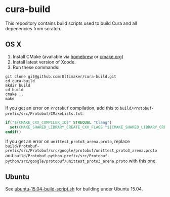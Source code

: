 # cura-build

This repository contains build scripts used to build Cura and all depenencies from scratch.

## OS X

1. Install CMake (available via [homebrew](http://brew.sh/) or [cmake.org](http://www.cmake.org/))
2. Install latest version of Xcode.
3. Run these commands:
```shell
git clone git@github.com:Ultimaker/cura-build.git
cd cura-build
mkdir build
cd build
cmake ..
make
```

If you get an error on `Protobuf` compilation, add this to `build/Protobuf-prefix/src/Protobuf/CMakeLists.txt`:
```cmake
if("${CMAKE_CXX_COMPILER_ID}" STREQUAL "Clang")
  set(CMAKE_SHARED_LIBRARY_CREATE_CXX_FLAGS "${CMAKE_SHARED_LIBRARY_CREATE_CXX_FLAGS} -undefined dynamic_lookup")
endif()
```

If you get an error on `unittest_proto3_arena.proto`, replace `build/Protobuf-prefix/src/Protobuf/src/google/protobuf/unittest_proto3_arena.proto` and `build/Protobuf-python-prefix/src/Protobuf-python/src/google/protobuf/unittest_proto3_arena.proto` with [this one](https://raw.githubusercontent.com/google/protobuf/master/src/google/protobuf/unittest_proto3_arena.proto).


## Ubuntu

See [ubuntu-15.04-build-script.sh](ubuntu-15.04-build-script.sh) for building under Ubuntu 15.04.
